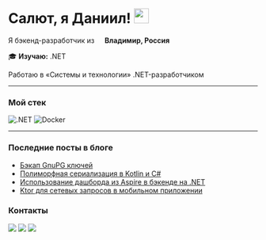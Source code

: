 <h1>Салют, я Даниил! <img src="https://emojis.slackmojis.com/emojis/images/1531849430/4246/blob-sunglasses.gif?1531849430" width="30"/></h1>
<p>
  Я бэкенд-разработчик из <img src="https://img.icons8.com/color/344/russian-federation-circular.png" width="13"> <b>Владимир, Россия</b></br>
</p>

:mortar_board: <b>Изучаю:</b> .NET

Работаю в «Системы и технологии» .NET-разработчиком
<hr>
<h3>Мой стек</h3>
<p>
  <img alt=".NET" src="https://img.shields.io/badge/-.NET-605ca9?style=for-the-badge&logo=dotnet&logoColor=white" />
  <img alt="Docker" src="https://img.shields.io/badge/-Docker-46a2f1?style=for-the-badge&logo=docker&logoColor=white" />
</p>
<hr>

### Последние посты в блоге
<!-- BLOG-POST-LIST:START -->
- [Бэкап GnuPG ключей](https://dadyarri.ru/minis/backup-gpg/)
- [Полиморфная сериализация в Kotlin и C#](https://dadyarri.ru/posts/polymorphic-serialization/)
- [Использование дашборда из Aspire в бэкенде на .NET](https://dadyarri.ru/posts/aspire-dashboard/)
- [Ktor для сетевых запросов в мобильном приложении](https://dadyarri.ru/posts/better-ktor-networking/)
<!-- BLOG-POST-LIST:END -->

### Контакты

<a title="Telegram" href="https://t.me/dadyarri"><img src="https://img.shields.io/badge/-telegram-26A5E4?style=for-the-badge&logo=telegram&logoColor=white"></a>
<a title="Блог" href="https://t.me/yadevblog"><img src="https://img.shields.io/badge/-Блог-FF8800?style=for-the-badge&logo=micro.blog&logoColor=white"></a>
<a title="Блог" href="https://dadyarri.ru?utm_source=github"><img src="https://img.shields.io/badge/-Блог-FAFAFA?style=for-the-badge&logo=rss&logoColor=black"></a>

